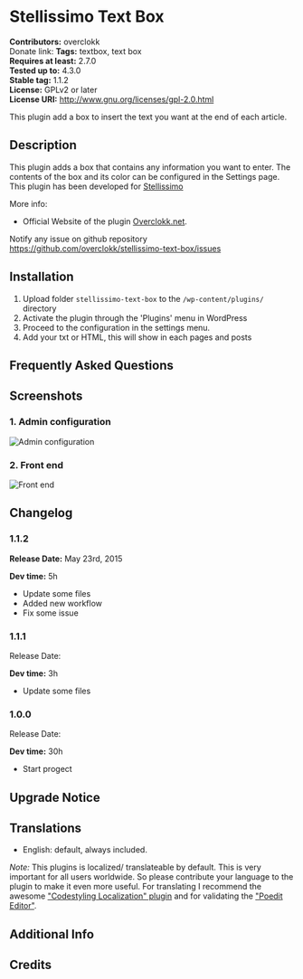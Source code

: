 # Stellissimo Text Box #
**Contributors:** overclokk  
Donate link:
**Tags:** textbox, text box  
**Requires at least:** 2.7.0  
**Tested up to:** 4.3.0  
**Stable tag:** 1.1.2  
**License:** GPLv2 or later  
**License URI:** http://www.gnu.org/licenses/gpl-2.0.html  

This plugin add a box to insert the text you want at the end of each article.

## Description ##

This plugin adds a box that contains any information you want to enter.
The contents of the box and its color can be configured in the Settings page.
This plugin has been developed for <a href="http://www.stellissimo.biz">Stellissimo</a>

More info:

* Official Website of the plugin [Overclokk.net](http://www.overclokk.net/stellissimo-text-box-per-wordpress).

Notify any issue on github repository https://github.com/overclokk/stellissimo-text-box/issues

## Installation ##


1. Upload folder `stellissimo-text-box` to the `/wp-content/plugins/` directory
2. Activate the plugin through the 'Plugins' menu in WordPress
3. Proceed to the configuration in the settings menu.
4. Add your txt or HTML, this will show in each pages and posts

## Frequently Asked Questions ##


## Screenshots ##

### 1. Admin configuration ###
![Admin configuration](http://s.wordpress.org/extend/plugins/stellissimo-text-box/screenshot-1.png)

### 2. Front end ###
![Front end](http://s.wordpress.org/extend/plugins/stellissimo-text-box/screenshot-2.png)


## Changelog ##

### 1.1.2 ###
**Release Date:** May 23rd, 2015  

**Dev time:** 5h  

* Update some files
* Added new workflow
* Fix some issue

### 1.1.1 ###
Release Date: 

**Dev time:** 3h  

* Update some files

### 1.0.0 ###
Release Date: 

**Dev time:** 30h  

* Start progect

## Upgrade Notice ##


## Translations ##
 
* English: default, always included.

*Note:* This plugins is localized/ translateable by default. This is very important for all users worldwide. So please contribute your language to the plugin to make it even more useful. For translating I recommend the awesome ["Codestyling Localization" plugin](http://wordpress.org/extend/plugins/codestyling-localization/) and for validating the ["Poedit Editor"](http://www.poedit.net/).

## Additional Info ##


## Credits ##